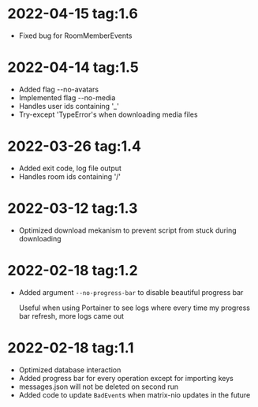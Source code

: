 # 2022-04-15 tag:1.6
* Fixed bug for RoomMemberEvents

# 2022-04-14 tag:1.5
* Added flag --no-avatars
* Implemented flag --no-media
* Handles user ids containing '_'
* Try-except 'TypeError's when downloading media files

# 2022-03-26 tag:1.4
* Added exit code, log file output
* Handles room ids containing '/'

# 2022-03-12 tag:1.3
* Optimized download mekanism to prevent script from stuck during downloading

# 2022-02-18 tag:1.2
* Added argument ```--no-progress-bar``` to disable beautiful progress bar
  
  Useful when using Portainer to see logs where every time my progress bar refresh, more logs came out

# 2022-02-18 tag:1.1
* Optimized database interaction
* Added progress bar for every operation except for importing keys
* messages.json will not be deleted on second run
* Added code to update ```BadEvent```s when matrix-nio updates in the future